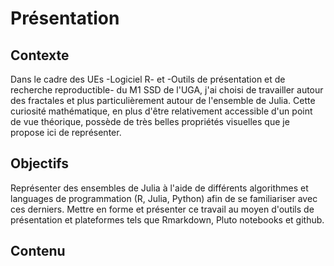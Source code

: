 # Présentation

## Contexte

Dans le cadre des UEs -Logiciel R- et -Outils de présentation et de recherche reproductible- du M1 SSD de l'UGA, j'ai choisi de travailler autour des fractales et plus particulièrement autour de l'ensemble de Julia. Cette curiosité mathématique, en plus d'être relativement accessible d'un point de vue théorique, possède de très belles propriétés visuelles que je propose ici de représenter. 

## Objectifs

Représenter des ensembles de Julia à l'aide de différents algorithmes et languages de programmation (R, Julia, Python) afin de se familiariser avec ces derniers. Mettre en forme et présenter ce travail au moyen d'outils de présentation et plateformes tels que Rmarkdown, Pluto notebooks et github.

## Contenu
